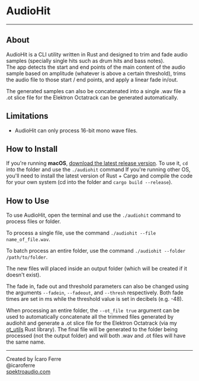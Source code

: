 # AudioHit

-----

## About 

AudioHit is a CLI utility written in Rust and designed to trim and fade audio samples (specially single hits such as drum hits and bass notes).  
The app detects the start and end points of the main content of the audio sample based on amplitude (whatever is above a certain threshold), trims the audio file to those start / end points, and apply a linear fade in/out.

The generated samples can also be concatenated into a single .wav file a .ot slice file for the Elektron Octatrack can be generated automatically.

## Limitations

- AudioHit can only process 16-bit mono wave files.

## How to Install

If you're running **macOS**, [download the latest release version](https://github.com/icaroferre/AudioHit/releases/download/0.2.0/audiohit.0.2.0.for.macOS.zip). To use it, ```cd``` into the folder and use the ```./audiohit``` command
If you're running other OS, you'll need to install the latest version of Rust + Cargo and compile the code for your own system (cd into the folder and ```cargo build --release```).

## How to Use

To use AudioHit, open the terminal and use the ```./audiohit``` command to process files or folder.

To process a single file, use the command ```./audiohit --file name_of_file.wav```.

To batch process an entire folder, use the command ```./audiohit --folder /path/to/folder```.
 
The new files will placed inside an output folder (which will be created if it doesn't exist).

The fade in, fade out and threshold parameters can also be changed using the arguments ```--fadein```, ```--fadeout```, and ```--thresh``` respectively. Both fade times are set in ms while the threshold value is set in decibels (e.g. -48).
 
When processing an entire folder, the ```--ot_file true``` argument can be used to automatically concatenate all the trimmed files generated by audiohit and generate a .ot slice file for the Elektron Octatrack (via my [ot_utils](https://github.com/icaroferre/ot_utils) Rust library). The final file will be generated to the folder being processed (not the output folder) and will both .wav and .ot files will have the same name.
 
----

Created by Ícaro Ferre  
@icaroferre  
[spektroaudio.com](http://spektroaudio.com)
 
 